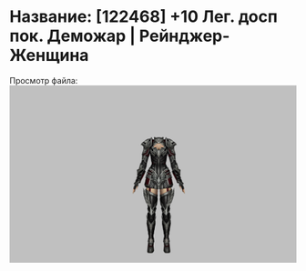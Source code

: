 # Название: [122468] +10 Лег. досп пок. Деможар | Рейнджер-Женщина

Просмотр файла:
![p030034.png](p030034.png)